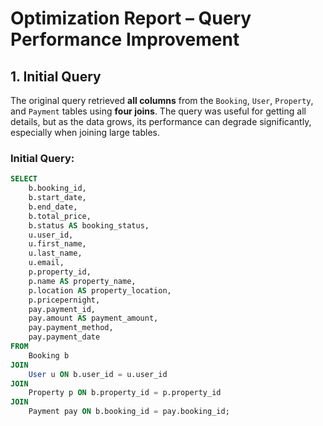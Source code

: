 # Optimization Report – Query Performance Improvement

## 1. Initial Query

The original query retrieved **all columns** from the `Booking`, `User`, `Property`, and `Payment` tables using **four joins**. The query was useful for getting all details, but as the data grows, its performance can degrade significantly, especially when joining large tables.

### Initial Query:
```sql
SELECT
    b.booking_id,
    b.start_date,
    b.end_date,
    b.total_price,
    b.status AS booking_status,
    u.user_id,
    u.first_name,
    u.last_name,
    u.email,
    p.property_id,
    p.name AS property_name,
    p.location AS property_location,
    p.pricepernight,
    pay.payment_id,
    pay.amount AS payment_amount,
    pay.payment_method,
    pay.payment_date
FROM
    Booking b
JOIN
    User u ON b.user_id = u.user_id
JOIN
    Property p ON b.property_id = p.property_id
JOIN
    Payment pay ON b.booking_id = pay.booking_id;
